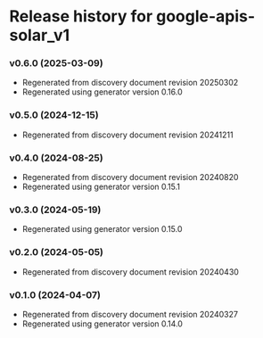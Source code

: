 # Release history for google-apis-solar_v1

### v0.6.0 (2025-03-09)

* Regenerated from discovery document revision 20250302
* Regenerated using generator version 0.16.0

### v0.5.0 (2024-12-15)

* Regenerated from discovery document revision 20241211

### v0.4.0 (2024-08-25)

* Regenerated from discovery document revision 20240820
* Regenerated using generator version 0.15.1

### v0.3.0 (2024-05-19)

* Regenerated using generator version 0.15.0

### v0.2.0 (2024-05-05)

* Regenerated from discovery document revision 20240430

### v0.1.0 (2024-04-07)

* Regenerated from discovery document revision 20240327
* Regenerated using generator version 0.14.0


